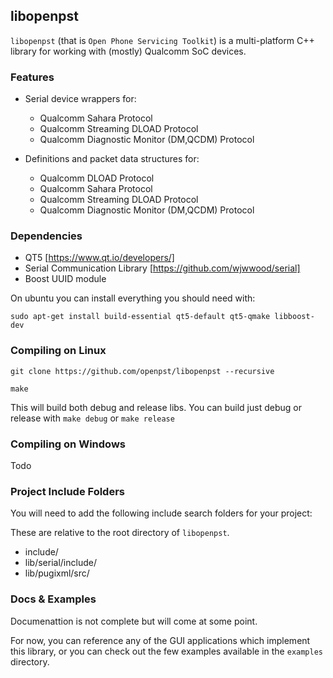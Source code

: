 ## libopenpst
`libopenpst` (that is `Open Phone Servicing Toolkit`) is a multi-platform C++ library for working with (mostly) Qualcomm SoC devices. 

### Features

   - Serial device wrappers for:
      - Qualcomm Sahara Protocol
      - Qualcomm Streaming DLOAD Protocol
      - Qualcomm Diagnostic Monitor (DM,QCDM) Protocol
      
   - Definitions and packet data structures for:
      - Qualcomm DLOAD Protocol
      - Qualcomm Sahara Protocol
      - Qualcomm Streaming DLOAD Protocol
      - Qualcomm Diagnostic Monitor (DM,QCDM) Protocol

### Dependencies


 - QT5 [https://www.qt.io/developers/]
 - Serial Communication Library [https://github.com/wjwwood/serial]
 - Boost UUID module

On ubuntu you can install everything you should need with:

    sudo apt-get install build-essential qt5-default qt5-qmake libboost-dev
 
### Compiling on Linux
    git clone https://github.com/openpst/libopenpst --recursive
    
    make

This will build both debug and release libs. You can build just debug or release with `make debug` or `make release`

### Compiling on Windows

Todo


### Project Include Folders

You will need to add the following include search folders for your project:

These are relative to the root directory of `libopenpst`.

 - include/
 - lib/serial/include/
 - lib/pugixml/src/

### Docs & Examples

Documenattion is not complete but will come at some point.

For now, you can reference any of the GUI applications which implement this library, or you can check out the few examples available in the `examples` directory.
